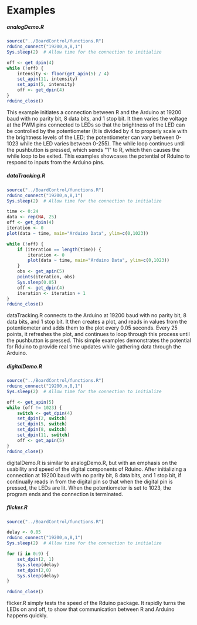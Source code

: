 # Examples

##### analogDemo.R
``` R
source("../BoardControl/functions.R")
rduino_connect("19200,n,8,1")
Sys.sleep(2)  # Allow time for the connection to initialize

off <- get_dpin(4)
while (!off) {
	intensity <- floor(get_apin(5) / 4)
	set_apin(11, intensity)
	set_apin(5, intensity)
	off <- get_dpin(4)
}
rduino_close()
```
This example initiates a connection between R and the Arduino at 19200 baud with no parity bit, 8 data bits, and 1 stop bit. It then varies the voltage at the PWM pins connected to LEDs so that the brightness of the LED can be controlled by the potentiometer (It is divided by 4 to properly scale with the brightness levels of the LED; the potentiometer can vary between 0-1023 while the LED varies between 0-255). The while loop continues until the pushbutton is pressed, which sends "1" to R, which then causes the while loop to be exited. This examples showcases the potential of Rduino to respond to inputs from the Arduino pins.

##### dataTracking.R
```R
source("../BoardControl/functions.R")
rduino_connect("19200,n,8,1")
Sys.sleep(2)  # Allow time for the connection to initialize

time <- 0:24
data <- rep(NA, 25)
off <- get_dpin(4)
iteration <- 0
plot(data ~ time, main="Arduino Data", ylim=c(0,1023))

while (!off) {
	if (iteration == length(time)) {
		iteration <- 0
		plot(data ~ time, main="Arduino Data", ylim=c(0,1023))
	}
	obs <- get_apin(5)
	points(iteration, obs)
	Sys.sleep(0.05)
	off <- get_dpin(4)
	iteration <- iteration + 1
}
rduino_close()
```
dataTracking.R connects to the Arduino at 19200 baud with no parity bit, 8 data bits, and 1 stop bit. It then creates a plot, and reads in values from the potentiometer and adds them to the plot every 0.05 seconds. Every 25 points, it refreshes the plot, and continues to loop through this process until the pushbutton is pressed. This simple examples demonstrates the potential for Rduino to provide real time updates while gathering data through the Arduino. 

##### digitalDemo.R
```R
source("../BoardControl/functions.R")
rduino_connect("19200,n,8,1")
Sys.sleep(2)  # Allow time for the connection to initialize

off <- get_apin(5)
while (off != 1023) {
	switch <- get_dpin(4)
	set_dpin(2, switch)
	set_dpin(5, switch)
	set_dpin(8, switch)
	set_dpin(11, switch)
	off <- get_apin(5)
}	
rduino_close()
```
digitalDemo.R is similar to analogDemo.R, but with an emphasis on the usability and speed of the digital components of Rduino. After initializing a connection at 19200 baud with no parity bit, 8 data bits, and 1 stop bit, if continually reads in from the digital pin so that when the digital pin is pressed, the LEDs are lit. When the potentiometer is set to 1023, the program ends and the connection is terminated. 

##### flicker.R
```R
source("../BoardControl/functions.R")

delay <- 0.05
rduino_connect("19200,n,8,1")
Sys.sleep(2)  # Allow time for the connection to initialize

for (i in 0:9) {
	set_dpin(2, 1)
	Sys.sleep(delay)
	set_dpin(2,0)
	Sys.sleep(delay)
}

rduino_close()
```
flicker.R simply tests the speed of the Rduino package. It rapidly turns the LEDs on and off, to show that communication between R and Arduino happens quickly.